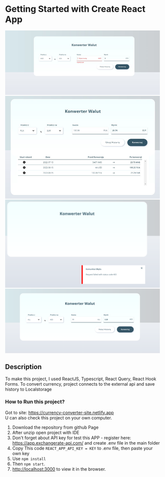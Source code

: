 # Getting Started with Create React App

![](demo1.PNG)
![](demo2.PNG)
![](demo3.PNG)
![](demo4.PNG)

## Description

To make this project, I used ReactJS, Typescript, React Query, React Hook Forms. To convert currency, project connects to the external api and save history to Localstorage

### How to Run this project?

Got to site: https://currency-converter-site.netlify.app <br />
U can also check this project on your own computer. <br />
1. Download the repository from github Page
2. After unzip open project with IDE
3. Don't forget about API key for test this APP - register here: https://app.exchangerate-api.com/ and create .env file in the main folder
4. Copy This code `REACT_APP_API_KEY = KEY` to .env file, then paste your own key 
5. Use `npm install`
6. Then `npm start`.
7. [http://localhost:3000](http://localhost:3000) to view it in the browser.
